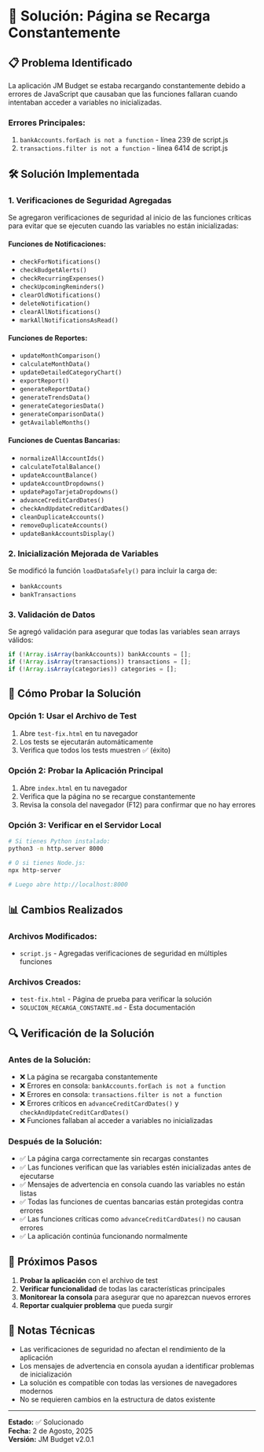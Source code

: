 # 🔧 Solución: Página se Recarga Constantemente

## 📋 Problema Identificado

La aplicación JM Budget se estaba recargando constantemente debido a errores de JavaScript que causaban que las funciones fallaran cuando intentaban acceder a variables no inicializadas.

### Errores Principales:
1. `bankAccounts.forEach is not a function` - línea 239 de script.js
2. `transactions.filter is not a function` - línea 6414 de script.js

## 🛠️ Solución Implementada

### 1. Verificaciones de Seguridad Agregadas

Se agregaron verificaciones de seguridad al inicio de las funciones críticas para evitar que se ejecuten cuando las variables no están inicializadas:

#### Funciones de Notificaciones:
- `checkForNotifications()`
- `checkBudgetAlerts()`
- `checkRecurringExpenses()`
- `checkUpcomingReminders()`
- `clearOldNotifications()`
- `deleteNotification()`
- `clearAllNotifications()`
- `markAllNotificationsAsRead()`

#### Funciones de Reportes:
- `updateMonthComparison()`
- `calculateMonthData()`
- `updateDetailedCategoryChart()`
- `exportReport()`
- `generateReportData()`
- `generateTrendsData()`
- `generateCategoriesData()`
- `generateComparisonData()`
- `getAvailableMonths()`

#### Funciones de Cuentas Bancarias:
- `normalizeAllAccountIds()`
- `calculateTotalBalance()`
- `updateAccountBalance()`
- `updateAccountDropdowns()`
- `updatePagoTarjetaDropdowns()`
- `advanceCreditCardDates()`
- `checkAndUpdateCreditCardDates()`
- `cleanDuplicateAccounts()`
- `removeDuplicateAccounts()`
- `updateBankAccountsDisplay()`

### 2. Inicialización Mejorada de Variables

Se modificó la función `loadDataSafely()` para incluir la carga de:
- `bankAccounts`
- `bankTransactions`

### 3. Validación de Datos

Se agregó validación para asegurar que todas las variables sean arrays válidos:
```javascript
if (!Array.isArray(bankAccounts)) bankAccounts = [];
if (!Array.isArray(transactions)) transactions = [];
if (!Array.isArray(categories)) categories = [];
```

## 🧪 Cómo Probar la Solución

### Opción 1: Usar el Archivo de Test
1. Abre `test-fix.html` en tu navegador
2. Los tests se ejecutarán automáticamente
3. Verifica que todos los tests muestren ✅ (éxito)

### Opción 2: Probar la Aplicación Principal
1. Abre `index.html` en tu navegador
2. Verifica que la página no se recargue constantemente
3. Revisa la consola del navegador (F12) para confirmar que no hay errores

### Opción 3: Verificar en el Servidor Local
```bash
# Si tienes Python instalado:
python3 -m http.server 8000

# O si tienes Node.js:
npx http-server

# Luego abre http://localhost:8000
```

## 📊 Cambios Realizados

### Archivos Modificados:
- `script.js` - Agregadas verificaciones de seguridad en múltiples funciones

### Archivos Creados:
- `test-fix.html` - Página de prueba para verificar la solución
- `SOLUCION_RECARGA_CONSTANTE.md` - Esta documentación

## 🔍 Verificación de la Solución

### Antes de la Solución:
- ❌ La página se recargaba constantemente
- ❌ Errores en consola: `bankAccounts.forEach is not a function`
- ❌ Errores en consola: `transactions.filter is not a function`
- ❌ Errores críticos en `advanceCreditCardDates()` y `checkAndUpdateCreditCardDates()`
- ❌ Funciones fallaban al acceder a variables no inicializadas

### Después de la Solución:
- ✅ La página carga correctamente sin recargas constantes
- ✅ Las funciones verifican que las variables estén inicializadas antes de ejecutarse
- ✅ Mensajes de advertencia en consola cuando las variables no están listas
- ✅ Todas las funciones de cuentas bancarias están protegidas contra errores
- ✅ Las funciones críticas como `advanceCreditCardDates()` no causan errores
- ✅ La aplicación continúa funcionando normalmente

## 🚀 Próximos Pasos

1. **Probar la aplicación** con el archivo de test
2. **Verificar funcionalidad** de todas las características principales
3. **Monitorear la consola** para asegurar que no aparezcan nuevos errores
4. **Reportar cualquier problema** que pueda surgir

## 📝 Notas Técnicas

- Las verificaciones de seguridad no afectan el rendimiento de la aplicación
- Los mensajes de advertencia en consola ayudan a identificar problemas de inicialización
- La solución es compatible con todas las versiones de navegadores modernos
- No se requieren cambios en la estructura de datos existente

---

**Estado:** ✅ Solucionado  
**Fecha:** 2 de Agosto, 2025  
**Versión:** JM Budget v2.0.1 